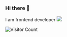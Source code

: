 ### Hi there 👋

I am frontend developer
![](https://komarev.com/ghpvc/?username=your-github-username)

![Visitor Count](https://profile-counter.glitch.me/{K4mino}/count.svg)
<!--
**K4mino/K4mino** is a ✨ _special_ ✨ repository because its `README.md` (this file) appears on your GitHub profile.


